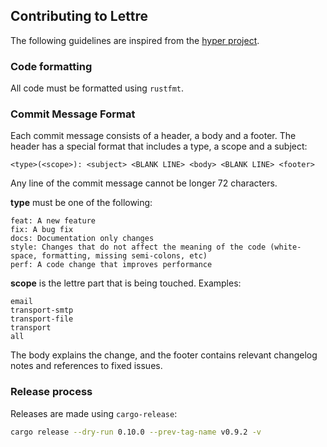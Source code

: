 ## Contributing to Lettre

The following guidelines are inspired from the [hyper project](https://github.com/hyperium/hyper/blob/master/CONTRIBUTING.md).

### Code formatting

All code must be formatted using `rustfmt`.

### Commit Message Format

Each commit message consists of a header, a body and a footer. The header has a special format that includes a type, a scope and a subject:

```text
<type>(<scope>): <subject> <BLANK LINE> <body> <BLANK LINE> <footer>
```

Any line of the commit message cannot be longer 72 characters.

**type** must be one of the following:

    feat: A new feature
    fix: A bug fix
    docs: Documentation only changes
    style: Changes that do not affect the meaning of the code (white-space, formatting, missing semi-colons, etc)
    perf: A code change that improves performance

**scope** is the lettre part that is being touched. Examples:

    email
    transport-smtp
    transport-file
    transport
    all

The body explains the change, and the footer contains relevant changelog notes and references to fixed issues.

### Release process

Releases are made using `cargo-release`:

```bash
cargo release --dry-run 0.10.0 --prev-tag-name v0.9.2 -v
```
